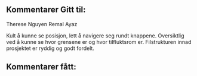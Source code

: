 ## Kommentarer Gitt til:

Therese Nguyen
Remal Ayaz

Kult å kunne se posisjon, lett å navigere seg rundt knappene.
Oversiktlig ved å kunne se hvor grensene er og hvor tilfluktsrom er.
Filstrukturen innad prosjektet er ryddig og godt fordelt.

## Kommentarer fått:
